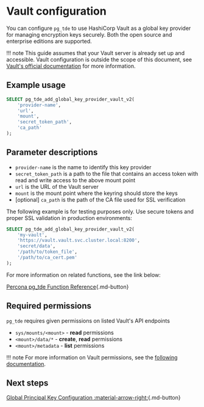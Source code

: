 # Vault configuration

You can configure `pg_tde` to use HashiCorp Vault as a global key provider for managing encryption keys securely. Both the open source and enterprise editions are supported.

!!! note
    This guide assumes that your Vault server is already set up and accessible. Vault configuration is outside the scope of this document, see [Vault's official documentation](https://developer.hashicorp.com/vault/docs) for more information.

## Example usage

```sql
SELECT pg_tde_add_global_key_provider_vault_v2(
    'provider-name',
    'url',
    'mount',
    'secret_token_path',
    'ca_path'
);
```

## Parameter descriptions

* `provider-name` is the name to identify this key provider
* `secret_token_path` is a path to the file that contains an access token with read and write access to the above mount point
* `url` is the URL of the Vault server
* `mount` is the mount point where the keyring should store the keys
* [optional] `ca_path` is the path of the CA file used for SSL verification

The following example is for testing purposes only. Use secure tokens and proper SSL validation in production environments:

```sql
SELECT pg_tde_add_global_key_provider_vault_v2(
    'my-vault',
    'https://vault.vault.svc.cluster.local:8200',
    'secret/data',
    '/path/to/token_file',
    '/path/to/ca_cert.pem'
);
```

For more information on related functions, see the link below:

[Percona pg_tde Function Reference](../functions.md){.md-button}

## Required permissions
`pg_tde` requires given permissions on listed Vault's API endpoints
* `sys/mounts/<mount>` - **read** permissions
* `<mount>/data/*` - **create**, **read** permissions
* `<mount>/metadata` - **list** permissions

!!! note
    For more information on Vault permissions, see the [following documentation](https://developer.hashicorp.com/vault/docs/concepts/policies).

## Next steps

[Global Principal Key Configuration :material-arrow-right:](set-principal-key.md){.md-button}
